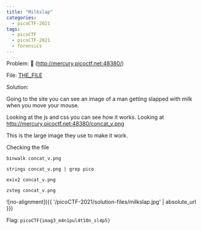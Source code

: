 ```yaml
---
title: "Milkslap"
categories:
  - picoCTF-2021
tags:
  - picoCTF
  - picoCTF-2021
  - forensics
---
```


Problem: 🥛 (http://mercury.picoctf.net:48380/)

File: [THE_FILE](https://github.com/Yorzaren/ctf/raw/master/picoCTF-2021/problem-files/concat_v.png "Download file")

Solution: 

Going to the site you can see an image of a man getting slapped with milk when you move your mouse.

Looking at the js and css you can see how it works. Looking at http://mercury.picoctf.net:48380/concat_v.png

This is the large image they use to make it work.

Checking the file 

```binwalk concat_v.png```

```strings concat_v.png | grep pico```

```exiv2 concat_v.png```

```zsteg concat_v.png```



![no-alignment]({{ '/picoCTF-2021/solution-files/milkslap.jpg' | absolute_url }})


Flag: ```picoCTF{imag3_m4n1pul4t10n_sl4p5}```